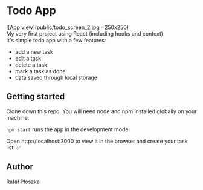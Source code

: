# Todo App 
![App view](public/todo_screen_2.jpg =250x250)  
My very first project using React (including hooks and context).   
It's simple todo app with a few features:
* add a new task
* edit a task
* delete a task
* mark a task as done
* data saved through local storage

## Getting started
Clone down this repo. You will need node and npm installed globally on your machine.

`npm start` runs the app in the development mode.

Open http://localhost:3000 to view it in the browser and create your task list! :white_check_mark:

## Author
Rafał Płoszka
